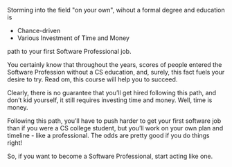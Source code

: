 Storming into the field "on your own", wihout a formal degree and education is

- Chance-driven
- Various Investment of Time and Money

path to your first Software Professional job.

You certainly know that throughout the years, scores of people entered the Software Profession without a CS education, and, surely, this fact fuels your desire to try. Read om, this course will help you to succeed.

Clearly, there is no guarantee that you’ll get hired following this path, and don’t kid yourself, it still requires investing time and money. Well, time is money.

Following this path, you’ll have to push harder to get your first software job than if you were a CS college student, but you’ll work on your own plan and timeline - like a professional. The odds are pretty good if you do things right!

So, if you want to become a Software Professional, start acting like one.